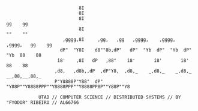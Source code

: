                                8I                                                         
                               8I                                                         
                               8I                                               gg    gg  
                               8I                                               ""    ""  
                         ,gggg,8I     ,gg,   ,gg   ,gggg,    ,gggg,    ,gggg,   gg    gg  
                        dP"  "Y8I    d8""8b,dP"   dP"  "Yb  dP"  "Yb  dP"  "Yb  88    88  
                       i8'    ,8I   dP   ,88"    i8'       i8'       i8'        88    88  
                      ,d8,   ,d8b,,dP  ,dP"Y8,  ,d8,_    _,d8,_    _,d8,_    __,88,__,88,_
                      P"Y8888P"Y88"  dP"   "Y88P""Y8888PPP""Y8888PPP""Y8888PP8P""Y88P""Y8 
                                                                
                UTAD // COMPUTER SCIENCE // DISTRIBUTED SYSTEMS // BY "FYODOR" RIBEIRO // AL66766 
